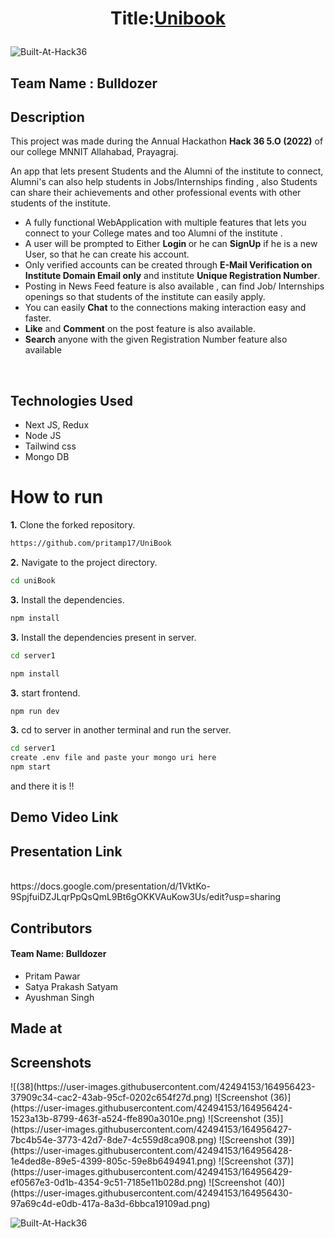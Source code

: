 <h1>
<p align="center">
        <b> Title:<u>Unibook</u> </b>
</p>
</h1>

![Built-At-Hack36](https://user-images.githubusercontent.com/42494153/164942832-baf753cd-58e4-41a3-8410-e387c70f8ec6.png)


<h2> Team Name : Bulldozer </h2>

<h2> Description </h2>

 This project was made during the Annual Hackathon <b> Hack 36 5.O (2022)</b> of our college MNNIT Allahabad, Prayagraj.<br>

 An app that lets present Students and the Alumni of the institute to connect, Alumni's can also help students in Jobs/Internships finding , also Students can share    their achievements and other professional events with other students of the institute.

 <ul>
 <li>A fully functional WebApplication with multiple features that lets you connect to your College mates and too Alumni of the institute . <br></li>
 <li>A user will be prompted to Either <b> Login </b> or he can <b>SignUp</b> if he is a new User, so that he can create his account. <br></li>
 <li>Only verified accounts can be created through <b>E-Mail Verification on Institute Domain Email only</b> and institute <b>Unique Registration Number</b>.<br></li>
 <li>Posting in News Feed feature is also available , can find Job/ Internships openings so that students of the institute can easily apply. <br></li>
 <li>You can easily <b>Chat</b> to the connections making interaction easy and faster. <br></li>
 <li><b>Like</b> and <b>Comment</b> on the post feature is also available. <br></li>
 <li><b>Search</b> anyone with the given Registration Number feature also available</li> 
 </ul>
 <br>
 
 <h2> Technologies Used </h2>
  <ul>
  <li>Next JS, Redux</li>
  <li>Node JS </li>
  <li>Tailwind css</li>
   <li>Mongo DB</li>     
 </ul>
 
 # How to run
 
 **1.** Clone the forked repository.
 ```bash
https://github.com/pritamp17/UniBook
```
 **2.** Navigate to the project directory.
   ```bash
cd uniBook
```
**3.** Install the dependencies.
   ```bash
npm install
```
**3.** Install the dependencies present in server.
   ```bash
cd server1
```
   ```bash
npm install
```
**3.** start frontend.
   ```bash
npm run dev
```
**3.** cd to server in another terminal and run the server.
   ```bash
 cd server1
 create .env file and paste your mongo uri here
 npm start
```
and there it is !!

 <h2> Demo Video Link </h2>
 
 <h2> Presentation Link </h2> <br>
 https://docs.google.com/presentation/d/1VktKo-9SpjfuiDZJLqrPpQsQmL9Bt6gOKKVAuKow3Us/edit?usp=sharing
 
 <h2> Contributors </h2>
 <h4> Team Name: Bulldozer</h4>
 <ul>
 <li>Pritam Pawar</li>
 <li>Satya Prakash Satyam<br></li>
 <li>Ayushman Singh</li>
 </ul>
 
 <h2>Made at </h2>
 
 <h2> Screenshots </h2>
 ![(38](https://user-images.githubusercontent.com/42494153/164956423-37909c34-cac2-43ab-95cf-0202c654f27d.png)
![Screenshot (36)](https://user-images.githubusercontent.com/42494153/164956424-1523a13b-8799-463f-a524-ffe890a3010e.png)
![Screenshot (35)](https://user-images.githubusercontent.com/42494153/164956427-7bc4b54e-3773-42d7-8de7-4c559d8ca908.png)
![Screenshot (39)](https://user-images.githubusercontent.com/42494153/164956428-1e4ded8e-89e5-4399-805c-59e8b6494941.png)
![Screenshot (37)](https://user-images.githubusercontent.com/42494153/164956429-ef0567e3-0d1b-4354-9c51-7185e11b028d.png)
![Screenshot (40)](https://user-images.githubusercontent.com/42494153/164956430-97a69c4d-e0db-417a-8a3d-6bbca19109ad.png)

 
 ![Built-At-Hack36](https://user-images.githubusercontent.com/42494153/164943165-5e73c69e-c271-4168-99e0-6eded3d80719.png)

 

